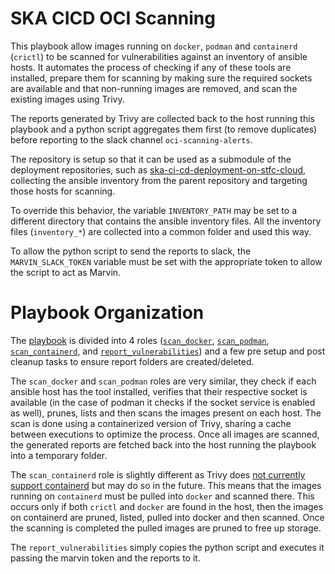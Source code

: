 # SKA CICD OCI Scanning
This playbook allow images running on `docker`, `podman` and `containerd` (`crictl`) to be scanned for vulnerabilities against an inventory of ansible hosts. It automates the process of checking if any of these tools are installed, prepare them for scanning by making sure the required sockets are available and that non-running images are removed, and scan the existing images using Trivy.

The reports generated by Trivy are collected back to the host running this playbook and a python script aggregates them first (to remove duplicates) before reporting to the slack channel `oci-scanning-alerts`.

The repository is setup so that it can be used as a submodule of the deployment repositories, such as [ska-ci-cd-deployment-on-stfc-cloud](https://gitlab.com/ska-telescope/sdi/ska-ci-cd-deployment-on-stfc-cloud), collecting the ansible inventory from the parent repository and targeting those hosts for scanning.

To override this behavior, the variable `INVENTORY_PATH` may be set to a different directory that contains the ansible inventory files. All the inventory files (`inventory_*`) are collected into a common folder and used this way.

To allow the python script to send the reports to slack, the `MARVIN_SLACK_TOKEN` variable must be set with the appropriate token to allow the script to act as Marvin.

# Playbook Organization
The [playbook](playbooks/oci_scan.yml) is divided into 4 roles ([`scan_docker`](playbooks/roles/scan_docker/tasks/main.yml), [`scan_podman`](playbooks/roles/scan_podman/tasks/main.yml), [`scan_containerd`](playbooks/roles/scan_containerd/tasks/main.yml), and [`report_vulnerabilities`](playbooks/roles/report_vulnerabilities/tasks/main.yml)) and a few pre setup and post cleanup tasks to ensure report folders are created/deleted.

The `scan_docker` and `scan_podman` roles are very similar, they check if each ansible host has the tool installed, verifies that their respective socket is available (in the case of podman it checks if the socket service is enabled as well), prunes, lists and then scans the images present on each host. The scan is done using a containerized version of Trivy, sharing a cache between executions to optimize the process. Once all images are scanned, the generated reports are fetched back into the host running the playbook into a temporary folder.

The `scan_containerd` role is slightly different as Trivy does [not currently support containerd](https://github.com/aquasecurity/trivy/issues/851) but may do so in the future. This means that the images running on `containerd` must be pulled into `docker` and scanned there. This occurs only if both `crictl` and `docker` are found in the host, then the images on containerd are pruned, listed, pulled into docker and then scanned. Once the scanning is completed the pulled images are pruned to free up storage.

The `report_vulnerabilities` simply copies the python script and executes it passing the marvin token and the reports to it.
